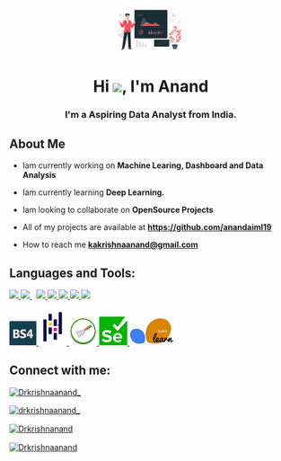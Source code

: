 <h1 align="center"><a href="#"><img width="25%" height="auto" src="https://github.com/anandaiml19/anandaiml19/blob/main/images%201/main.png" height="175px"/></a>

<h1 align="center">Hi <img src="https://raw.githubusercontent.com/MartinHeinz/MartinHeinz/master/wave.gif" width="30px">, I'm Anand</h1>
<h3 align="center">I'm a Aspiring Data Analyst from India.</h3>


##  About Me

-  Iam currently working on **Machine Learing, Dashboard and Data Analysis**

-  Iam currently learning **Deep Learning.**

-  Iam looking to collaborate on **OpenSource Projects**

-  All of my projects are available at **https://github.com/anandaiml19**
-  How to reach me **kakrishnaanand@gmail.com**



## Languages and Tools:
  
<a href="https://git-scm.com/" target="_blank"> <img src="https://img.icons8.com/color/48/000000/git.png"/> </a> 
<a style="padding-right:8px;" href="https://www.mysql.com/" target="_blank"> <img src="https://img.icons8.com/fluent/50/000000/mysql-logo.png"/> </a>
<a href="https://www.python.org" target="_blank"> <img src="https://img.icons8.com/color/48/000000/python.png"/> </a>
<a href="https://www.w3.org/html/" target="_blank"> <img src="https://img.icons8.com/color/48/000000/html-5.png"/> </a>
<a href="https://www.microsoft.com/" target="_blank"> <img src="https://img.icons8.com/color/1x/microsoft-excel-2019.png"/> </a>
<a href="https://app.powerbi.com/" target="_blank"> <img src="https://img.icons8.com/color/1x/power-bi.png"/> </a>
<a href="https://www.tableau.com/" target="_blank"> <img src="https://img.icons8.com/color/1x/tableau-software.png"/> </a> 

  
<a href="https://beautiful-soup-4.readthedocs.io/en/latest/" target="_blank"> <img src="https://github.com/anandaiml19/anandaiml19/blob/main/images%201/bss22.png"/> </a> <a href="https://pandas.pydata.org/" target="_blank"> <img src="https://github.com/anandaiml19/anandaiml19/blob/main/images%201/pandas2.png"/> </a>
<a href="https://docs.scrapy.org/" target="_blank"> <img src="https://github.com/anandaiml19/anandaiml19/blob/main/images%201/scar.png"/> </a>
<a href="https://selenium-python.readthedocs.io/" target="_blank"> <img src="https://github.com/anandaiml19/anandaiml19/blob/main/images%201/se2.png/"/> </a>
<a href="https://scikit-learn.org/" target="_blank"> <img src="https://github.com/anandaiml19/anandaiml19/blob/main/images%201/schkl.png"/> </a>
  
## Connect with me:

<p align="left"> <a href="https://twitter.com/drkrishnaanand_/" target="blank"><img src="https://img.shields.io/twitter/follow/Drkrishnaanand_?logo=twitter&style=for-the-badge" alt="Drkrishnaanand_" /></a> </p>
 <a href="https://www.instagram.com/kakrishnaanand/" target="blank"><img align="center" src="https://img.shields.io/badge/-@Drkrishnaanand_-D7008A?style=flat-square&labelColor=D7008A&logo=Instagram&logoColor=white&link=https://www.instagram.com/kakrishnaanand/" alt="drkrishnaanand_" height="35" width="150" /></a>
  
<a href="https://www.linkedin.com/in/drkrishnaanand" target="blank"><img align="center" src="https://img.shields.io/badge/-Drkrishnaanand-blue?style=flat-square&logo=Linkedin&logoColor=white&link=https://in.linkedin.com/in/dr-krishna-anand-v-g-70bba623/" alt="Drkrishnanand" height="20" width="100" /></a>
  
<a href="https://github.com/anandaiml19 /" target="blank"><img align="center" src="https://img.shields.io/github/followers/anandaiml19?label=Follow&style=social&link=https://github.com/anandaiml19 /" alt="Drkrishnaanand " height="20" width="90" /></a>

  
  
